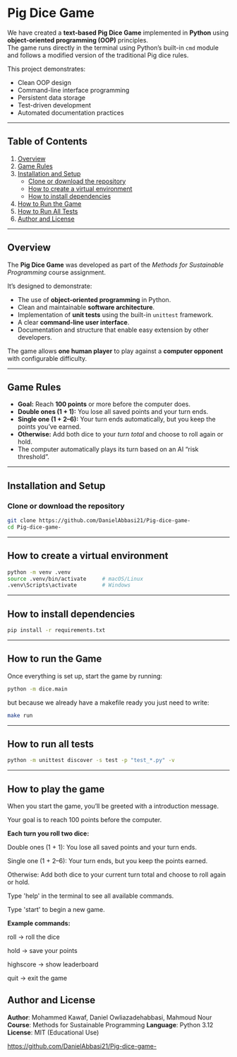 # Pig Dice Game

We have created a **text-based Pig Dice Game** implemented in **Python** using **object-oriented programming (OOP)** principles.  
The game runs directly in the terminal using Python’s built-in `cmd` module and follows a modified version of the traditional Pig dice rules.  

This project demonstrates:
- Clean OOP design  
- Command-line interface programming  
- Persistent data storage  
- Test-driven development  
- Automated documentation practices  

---

## Table of Contents

1. [Overview](#overview)  
2. [Game Rules](#game-rules)  
3. [Installation and Setup](#installation-and-setup)  
   - [Clone or download the repository](#clone-or-download-the-repository)  
   - [How to create a virtual environment](#how-to-create-a-virtual-environment)  
   - [How to install dependencies](#how-to-install-dependencies)  
4. [How to Run the Game](#how-to-run-the-game)  
5. [How to Run All Tests](#how-to-run-all-tests)  
6. [Author and License](#author-and-license)

---

## Overview

The **Pig Dice Game** was developed as part of the *Methods for Sustainable Programming* course assignment.  

It’s designed to demonstrate:
- The use of **object-oriented programming** in Python.  
- Clean and maintainable **software architecture**.  
- Implementation of **unit tests** using the built-in `unittest` framework.  
- A clear **command-line user interface**.  
- Documentation and structure that enable easy extension by other developers.  

The game allows **one human player** to play against a **computer opponent** with configurable difficulty.

---

## Game Rules

- **Goal:** Reach **100 points** or more before the computer does.  
- **Double ones (1 + 1):** You lose all saved points and your turn ends.  
- **Single one (1 + 2–6):** Your turn ends automatically, but you keep the points you’ve earned.  
- **Otherwise:** Add both dice to your *turn total* and choose to roll again or hold.  
- The computer automatically plays its turn based on an AI “risk threshold”.

---

## Installation and Setup

### Clone or download the repository
```bash
git clone https://github.com/DanielAbbasi21/Pig-dice-game-
cd Pig-dice-game-
````
---
## How to create a virtual environment

````bash
python -m venv .venv
source .venv/bin/activate     # macOS/Linux
.venv\Scripts\activate        # Windows
````
---
## How to install dependencies

````bash
pip install -r requirements.txt
````
---
## How to run the Game

Once everything is set up, start the game by running:

````bash
python -m dice.main
````
but because we already have a makefile ready you just need to write:
````bash
make run
````
---
## How to run all tests
````bash
python -m unittest discover -s test -p "test_*.py" -v
````
---

## How to play the game
When you start the game, you’ll be greeted with a introduction message.

Your goal is to reach 100 points before the computer.

**Each turn you roll two dice:**

Double ones (1 + 1): You lose all saved points and your turn ends.

Single one (1 + 2–6): Your turn ends, but you keep the points earned.

Otherwise: Add both dice to your current turn total and choose to roll again or hold.

Type 'help' in the terminal to see all available commands.

Type 'start' to begin a new game.

**Example commands:**

roll → roll the dice

hold → save your points

highscore → show leaderboard

quit → exit the game
## Author and License

**Author**: Mohammed Kawaf, Daniel Owliazadehabbasi, Mahmoud Nour 
**Course**: Methods for Sustainable Programming
**Language**: Python 3.12
**License**: MIT (Educational Use)



https://github.com/DanielAbbasi21/Pig-dice-game-